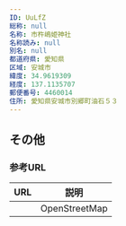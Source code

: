 ```yaml
---
ID: UuLfZ
総称: null
名称: 市杵嶋姫神社
名称読み: null
別名: null
都道府県: 愛知県
区域: 安城市
緯度: 34.9619309
経度: 137.1135707
郵便番号: 4460014
住所: 愛知県安城市別郷町油石５３
---
```


## その他

### 参考URL

| URL | 説明          |
| --- | ------------- |
|     | OpenStreetMap |

